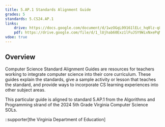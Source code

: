 ```yaml
---
title: 5.AP.1 Standards Alignment Guide
grades: 5
standards: 5.CS24.AP.1
links:
    drive: https://docs.google.com/document/d/1wzOGqL09161lELc_hq0lz-q8u_06bCOWTvFM7GN6ZwQ/edit?usp=drive_link
    pdf: https://drive.google.com/file/d/1_lUjhab60Exz1lFuJSY9WixNxePqM9Da/view?usp=drive_link
vdoe: true
---
```


## Overview

Computer Science Standard Alignment Guides are resources for teachers working to integrate computer science into their core curriculum. These guides explain the standards, give a sample activity or lesson that teaches the standard, and provide ways to incorporate CS learning experiences into other subject areas. 

This particular guide is aligned to standard 5.AP.1 from the Algorithms and Programming strand of the 2024 5th Grade Virginia Computer Science SOLs.

::supporter[the Virginia Department of Education]
